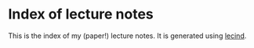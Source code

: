 # Index of lecture notes

This is the index of my (paper!) lecture notes. It is generated using [lecind](https://github.com/shingtaklam1324/lecind).
